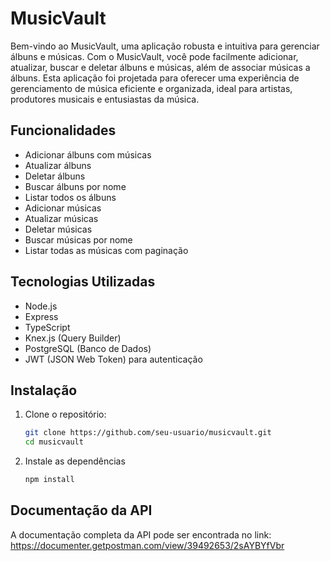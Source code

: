 # MusicVault

Bem-vindo ao MusicVault, uma aplicação robusta e intuitiva para gerenciar álbuns e músicas. Com o MusicVault, você pode facilmente adicionar, atualizar, buscar e deletar álbuns e músicas, além de associar músicas a álbuns. Esta aplicação foi projetada para oferecer uma experiência de gerenciamento de música eficiente e organizada, ideal para artistas, produtores musicais e entusiastas da música.

## Funcionalidades

- Adicionar álbuns com músicas
- Atualizar álbuns
- Deletar álbuns
- Buscar álbuns por nome
- Listar todos os álbuns
- Adicionar músicas
- Atualizar músicas
- Deletar músicas
- Buscar músicas por nome
- Listar todas as músicas com paginação

## Tecnologias Utilizadas

- Node.js
- Express
- TypeScript
- Knex.js (Query Builder)
- PostgreSQL (Banco de Dados)
- JWT (JSON Web Token) para autenticação

## Instalação

1. Clone o repositório:
   ```sh
   git clone https://github.com/seu-usuario/musicvault.git
   cd musicvault

2. Instale as dependências 
   ```sh
   npm install

## Documentação da API
   A documentação completa da API pode ser encontrada no link:
   https://documenter.getpostman.com/view/39492653/2sAYBYfVbr